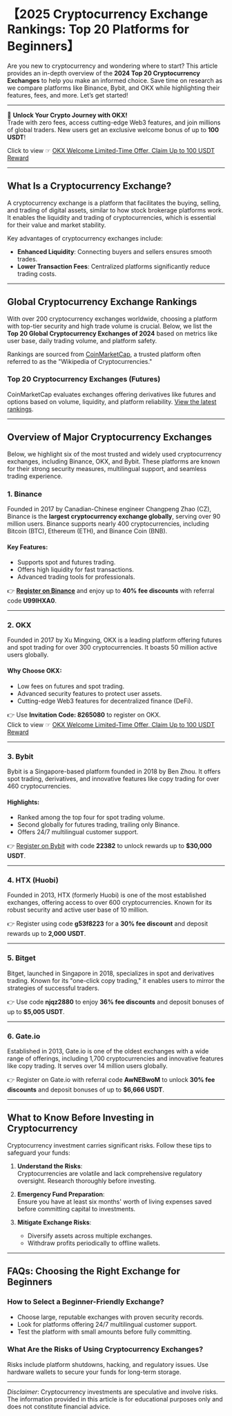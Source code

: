 # 【2025 Cryptocurrency Exchange Rankings: Top 20 Platforms for Beginners】

Are you new to cryptocurrency and wondering where to start? This article provides an in-depth overview of the **2024 Top 20 Cryptocurrency Exchanges** to help you make an informed choice. Save time on research as we compare platforms like Binance, Bybit, and OKX while highlighting their features, fees, and more. Let’s get started!

---

🚀 **Unlock Your Crypto Journey with OKX!**  
Trade with zero fees, access cutting-edge Web3 features, and join millions of global traders. New users get an exclusive welcome bonus of up to **100 USDT**!  

Click to view ☞ [OKX Welcome Limited-Time Offer, Claim Up to 100 USDT Reward](https://bit.ly/OKXe)  

---

## What Is a Cryptocurrency Exchange?

A cryptocurrency exchange is a platform that facilitates the buying, selling, and trading of digital assets, similar to how stock brokerage platforms work. It enables the liquidity and trading of cryptocurrencies, which is essential for their value and market stability.

Key advantages of cryptocurrency exchanges include:

- **Enhanced Liquidity**: Connecting buyers and sellers ensures smooth trades.
- **Lower Transaction Fees**: Centralized platforms significantly reduce trading costs.

---

## Global Cryptocurrency Exchange Rankings

With over 200 cryptocurrency exchanges worldwide, choosing a platform with top-tier security and high trade volume is crucial. Below, we list the **Top 20 Global Cryptocurrency Exchanges of 2024** based on metrics like user base, daily trading volume, and platform safety.

Rankings are sourced from [CoinMarketCap](https://coinmarketcap.com/), a trusted platform often referred to as the "Wikipedia of Cryptocurrencies."

### **Top 20 Cryptocurrency Exchanges (Futures)**

CoinMarketCap evaluates exchanges offering derivatives like futures and options based on volume, liquidity, and platform reliability. [View the latest rankings](https://coinmarketcap.com/rankings/exchanges/derivatives/).

---

## Overview of Major Cryptocurrency Exchanges

Below, we highlight six of the most trusted and widely used cryptocurrency exchanges, including Binance, OKX, and Bybit. These platforms are known for their strong security measures, multilingual support, and seamless trading experience.

### **1. Binance**

Founded in 2017 by Canadian-Chinese engineer Changpeng Zhao (CZ), Binance is the **largest cryptocurrency exchange globally**, serving over 90 million users. Binance supports nearly 400 cryptocurrencies, including Bitcoin (BTC), Ethereum (ETH), and Binance Coin (BNB).

#### Key Features:
- Supports spot and futures trading.  
- Offers high liquidity for fast transactions.  
- Advanced trading tools for professionals.  

👉 **[Register on Binance](https://accounts.binance.me/zh-TC/register?ref=U99IHXA0)** and enjoy up to **40% fee discounts** with referral code **U99IHXA0**.

---

### **2. OKX**

Founded in 2017 by Xu Mingxing, OKX is a leading platform offering futures and spot trading for over 300 cryptocurrencies. It boasts 50 million active users globally.

#### Why Choose OKX:
- Low fees on futures and spot trading.  
- Advanced security features to protect user assets.  
- Cutting-edge Web3 features for decentralized finance (DeFi).  

👉 Use **Invitation Code: 8265080** to register on OKX.  
Click to view ☞ [OKX Welcome Limited-Time Offer, Claim Up to 100 USDT Reward](https://bit.ly/OKXe)

---

### **3. Bybit**

Bybit is a Singapore-based platform founded in 2018 by Ben Zhou. It offers spot trading, derivatives, and innovative features like copy trading for over 460 cryptocurrencies.

#### Highlights:
- Ranked among the top four for spot trading volume.  
- Second globally for futures trading, trailing only Binance.  
- Offers 24/7 multilingual customer support.  

👉 [Register on Bybit](https://www.bybit.com/zh-TW/sign-up?affiliate_id=22382) with code **22382** to unlock rewards up to **$30,000 USDT**.

---

### **4. HTX (Huobi)**

Founded in 2013, HTX (formerly Huobi) is one of the most established exchanges, offering access to over 600 cryptocurrencies. Known for its robust security and active user base of 10 million.

👉 Register using code **g53f8223** for a **30% fee discount** and deposit rewards up to **2,000 USDT**.

---

### **5. Bitget**

Bitget, launched in Singapore in 2018, specializes in spot and derivatives trading. Known for its "one-click copy trading," it enables users to mirror the strategies of successful traders.

👉 Use code **njqz2880** to enjoy **36% fee discounts** and deposit bonuses of up to **$5,005 USDT**.

---

### **6. Gate.io**

Established in 2013, Gate.io is one of the oldest exchanges with a wide range of offerings, including 1,700 cryptocurrencies and innovative features like copy trading. It serves over 14 million users globally.

👉 Register on Gate.io with referral code **AwNEBwoM** to unlock **30% fee discounts** and deposit bonuses of up to **$6,666 USDT**.

---

## What to Know Before Investing in Cryptocurrency

Cryptocurrency investment carries significant risks. Follow these tips to safeguard your funds:

1. **Understand the Risks**:  
   Cryptocurrencies are volatile and lack comprehensive regulatory oversight. Research thoroughly before investing.

2. **Emergency Fund Preparation**:  
   Ensure you have at least six months' worth of living expenses saved before committing capital to investments.

3. **Mitigate Exchange Risks**:  
   - Diversify assets across multiple exchanges.  
   - Withdraw profits periodically to offline wallets.  

---

## FAQs: Choosing the Right Exchange for Beginners

### How to Select a Beginner-Friendly Exchange?
- Choose large, reputable exchanges with proven security records.  
- Look for platforms offering 24/7 multilingual customer support.  
- Test the platform with small amounts before fully committing.

### What Are the Risks of Using Cryptocurrency Exchanges?
Risks include platform shutdowns, hacking, and regulatory issues. Use hardware wallets to secure your funds for long-term storage.

---

*Disclaimer*: Cryptocurrency investments are speculative and involve risks. The information provided in this article is for educational purposes only and does not constitute financial advice.
